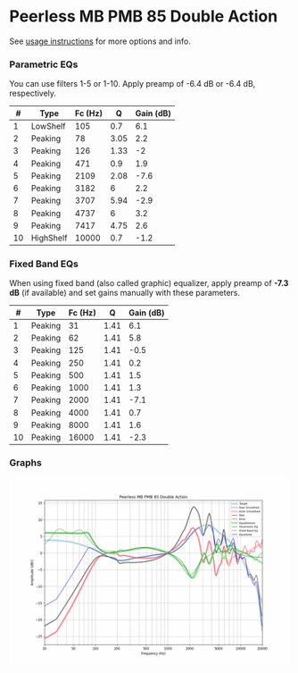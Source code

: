 # Peerless MB PMB 85 Double Action
See [usage instructions](https://github.com/jaakkopasanen/AutoEq#usage) for more options and info.

### Parametric EQs
You can use filters 1-5 or 1-10. Apply preamp of -6.4 dB or -6.4 dB, respectively.

|   # | Type      |   Fc (Hz) |    Q |   Gain (dB) |
|-----|-----------|-----------|------|-------------|
|   1 | LowShelf  |       105 | 0.7  |         6.1 |
|   2 | Peaking   |        78 | 3.05 |         2.2 |
|   3 | Peaking   |       126 | 1.33 |        -2   |
|   4 | Peaking   |       471 | 0.9  |         1.9 |
|   5 | Peaking   |      2109 | 2.08 |        -7.6 |
|   6 | Peaking   |      3182 | 6    |         2.2 |
|   7 | Peaking   |      3707 | 5.94 |        -2.9 |
|   8 | Peaking   |      4737 | 6    |         3.2 |
|   9 | Peaking   |      7417 | 4.75 |         2.6 |
|  10 | HighShelf |     10000 | 0.7  |        -1.2 |

### Fixed Band EQs
When using fixed band (also called graphic) equalizer, apply preamp of **-7.3 dB** (if available) and set gains manually with these parameters.

|   # | Type    |   Fc (Hz) |    Q |   Gain (dB) |
|-----|---------|-----------|------|-------------|
|   1 | Peaking |        31 | 1.41 |         6.1 |
|   2 | Peaking |        62 | 1.41 |         5.8 |
|   3 | Peaking |       125 | 1.41 |        -0.5 |
|   4 | Peaking |       250 | 1.41 |         0.2 |
|   5 | Peaking |       500 | 1.41 |         1.5 |
|   6 | Peaking |      1000 | 1.41 |         1.3 |
|   7 | Peaking |      2000 | 1.41 |        -7.1 |
|   8 | Peaking |      4000 | 1.41 |         0.7 |
|   9 | Peaking |      8000 | 1.41 |         1.6 |
|  10 | Peaking |     16000 | 1.41 |        -2.3 |

### Graphs
![](./Peerless%20MB%20PMB%2085%20Double%20Action.png)

